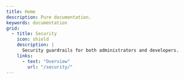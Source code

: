 ```yaml
---
title: Home
description: Pure documentation.
keywords: documentation
grid:
  - title: Security
    icon: shield
    description: |
      Security guardrails for both administrators and developers.
    links:
      - text: "Overview"
        url: "/security/"
---
```

